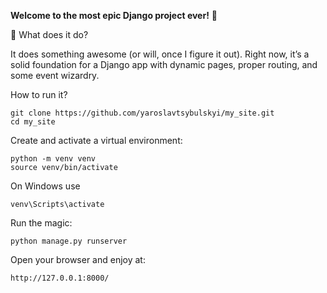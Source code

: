 **Welcome to the most epic Django project ever!** 🎉

🚀 What does it do?

It does something awesome (or will, once I figure it out). Right now, it’s a solid foundation for a Django app with dynamic pages, proper routing, and some event wizardry.

How to run it?
```
git clone https://github.com/yaroslavtsybulskyi/my_site.git
cd my_site
```
Create and activate a virtual environment:
```
python -m venv venv
source venv/bin/activate 
```
On Windows use 
```
venv\Scripts\activate
```

Run the magic:
```
python manage.py runserver
```

Open your browser and enjoy at:
```
http://127.0.0.1:8000/
```
